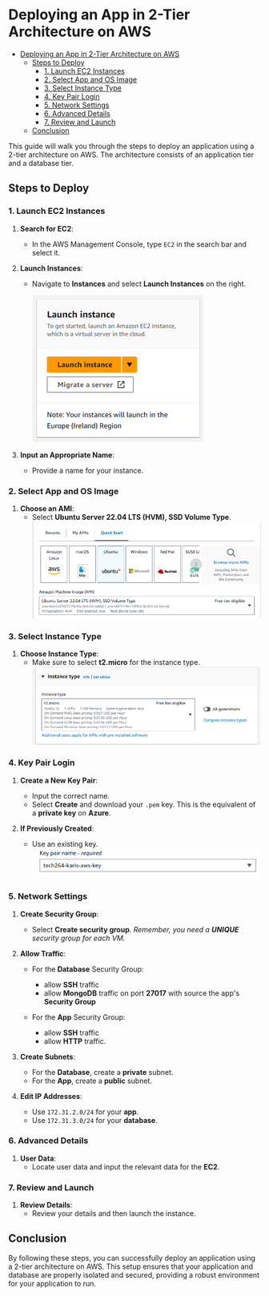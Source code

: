 # Deploying an App in 2-Tier Architecture on AWS

- [Deploying an App in 2-Tier Architecture on AWS](#deploying-an-app-in-2-tier-architecture-on-aws)
  - [Steps to Deploy](#steps-to-deploy)
    - [1. Launch EC2 Instances](#1-launch-ec2-instances)
    - [2. Select App and OS Image](#2-select-app-and-os-image)
    - [3. Select Instance Type](#3-select-instance-type)
    - [4. Key Pair Login](#4-key-pair-login)
    - [5. Network Settings](#5-network-settings)
    - [6. Advanced Details](#6-advanced-details)
    - [7. Review and Launch](#7-review-and-launch)
  - [Conclusion](#conclusion)

This guide will walk you through the steps to deploy an application using a 2-tier architecture on AWS. The architecture consists of an application tier and a database tier.

## Steps to Deploy

### 1. Launch EC2 Instances

1. **Search for EC2**:
   - In the AWS Management Console, type `EC2` in the search bar and select it.

2. **Launch Instances**:
   - Navigate to **Instances** and select **Launch Instances** on the right.

        ![alt text](../images/aws-ec2-launch.png)

3. **Input an Appropriate Name**:
   - Provide a name for your instance.

### 2. Select App and OS Image

1. **Choose an AMI**:
   - Select **Ubuntu Server 22.04 LTS (HVM), SSD Volume Type**.
![alt text](../images/aws-ec2-ubuntu.png)

### 3. Select Instance Type

1. **Choose Instance Type**:
   - Make sure to select **t2.micro** for the instance type.
![alt text](../images/aws-ec2-instance.png)

### 4. Key Pair Login

1. **Create a New Key Pair**:
   - Input the correct name.
   - Select **Create** and download your `.pem` key. This is the equivalent of a **private key** on **Azure**.

2. **If Previously Created**:
   - Use an existing key. <br>
![alt text](<../images/Screenshot 2024-10-17 151424.png>)

### 5. Network Settings

1. **Create Security Group**:
   - Select **Create security group**. *Remember, you need a **UNIQUE** security group for each VM.*

2. **Allow Traffic**:
   - For the **Database** Security Group:
     - allow **SSH** traffic
     - allow **MongoDB** traffic on port **27017** with source the app's **Security Group**

   - For the **App** Security Group:
     - allow **SSH** traffic
     - allow **HTTP** traffic.

3. **Create Subnets**:
   - For the **Database**, create a **private** subnet.
   - For the **App**, create a **public** subnet.

4. **Edit IP Addresses**:
   - Use `172.31.2.0/24` for your **app**.
   - Use `172.31.3.0/24` for your **database**.

### 6. Advanced Details

1. **User Data**:
   - Locate user data and input the relevant data for the **EC2**.

### 7. Review and Launch

1. **Review Details**:
   - Review your details and then launch the instance.

## Conclusion

By following these steps, you can successfully deploy an application using a 2-tier architecture on AWS. This setup ensures that your application and database are properly isolated and secured, providing a robust environment for your application to run.

